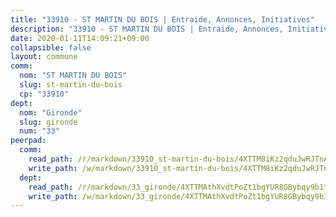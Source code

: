 ```yaml
---
title: "33910 - ST MARTIN DU BOIS | Entraide, Annonces, Initiatives"
description: "33910 - ST MARTIN DU BOIS | Entraide, Annonces, Initiatives"
date: 2020-01-11T14:09:21+09:00
collapsible: false
layout: commune
comm:
  nom: "ST MARTIN DU BOIS"
  slug: st-martin-du-bois
  cp: "33910"
dept:
  nom: "Gironde"
  slug: gironde
  num: "33"
peerpad:
  comm:
    read_path: /r/markdown/33910_st-martin-du-bois/4XTTM8iKz2qduJwRJTnAMvgZUwLVv8gD2FTvQ9Amst7DjosNh
    write_path: /w/markdown/33910_st-martin-du-bois/4XTTM8iKz2qduJwRJTnAMvgZUwLVv8gD2FTvQ9Amst7DjosNh-K3TgU1iMwq5mq66LhMmjmL1rSt6mtvLcsikzYBR4ttQjJs1x5pJR6sSTHz3J9Hsw24KAKkYYB8GQSKuTpCLSd9ndfwHuragL5jFM7t7wPc3X5cjQbjwfeDLJFcch6D6gBSNjbJCH
  dept:
    read_path: /r/markdown/33_gironde/4XTTMAthXvdtPoZt1bgYUR8GBybqy9b1tLUaaKDw5iKj57LRt
    write_path: /w/markdown/33_gironde/4XTTMAthXvdtPoZt1bgYUR8GBybqy9b1tLUaaKDw5iKj57LRt-K3TgU8ogmN5s8hbKrZhkV9P1KQiFepNWXjoYRvdMTW1jt7eRXTmrjG677tN9mcUTsALjzYGgb8mvcrYPJn2Jd8cTiBmF9aZcbgdcQL1kzCPJnSf6X8tpEcGPdTr5qT6cQqEpt6oQ
---
```


